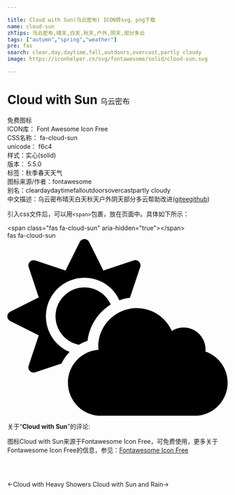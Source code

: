```yaml
---

title: Cloud with Sun(乌云密布) ICON转svg、png下载
name: cloud-sun
zhTips: 乌云密布,晴天,白天,秋天,户外,阴天,部分多云
tags: ["autumn","spring","weather"]
pre: fas
search: clear,day,daytime,fall,outdoors,overcast,partly cloudy
image: https://iconhelper.cn/svg/fontawesome/solid/cloud-sun.svg

---
```


# Cloud with Sun  <small style="font-size: 60%;font-weight: 100">乌云密布</small>


<div class="detail-page">
<p>
<span><span class="badge-success badge">免费图标</span> </span>
<br/>
<span>
ICON库：
<span class="badge-secondary badge">Font Awesome Icon Free</span> 
</span>
<br/>
<span>
CSS名称：
<span class="badge-secondary badge">fa-cloud-sun</span> 
</span>
<br/>
<span>
unicode：
<span class="badge-secondary badge">f6c4</span> 
<copy-btn content='f6c4' btn-title=""></copy-btn>
<copy-btn :content='String.fromCodePoint(parseInt("f6c4", 16))' btn-title="复制U"></copy-btn>
</span><br/><span>样式：<span class="badge-light badge">实心(solid)</span></span>
<br/>
<span>
版本：
<span class="badge-secondary badge">5.5.0</span> 
</span><br/><span>标签：<span class="badge-light badge"><router-link to="/tags/autumn.html">秋季</router-link></span><span class="badge-light badge"><router-link to="/tags/spring.html">春天</router-link></span><span class="badge-light badge"><router-link to="/tags/weather.html">天气</router-link></span></span>
<br/>
<span>图标来源/作者：<span class="badge-light badge">fontawesome</span></span> 
<br/>
<span>别名：<span class="badge-light badge">clear</span><span class="badge-light badge">day</span><span class="badge-light badge">daytime</span><span class="badge-light badge">fall</span><span class="badge-light badge">outdoors</span><span class="badge-light badge">overcast</span><span class="badge-light badge">partly cloudy</span></span><br/><span class="zh-detail">中文描述：<span class="badge-primary badge">乌云密布</span><span class="badge-primary badge">晴天</span><span class="badge-primary badge">白天</span><span class="badge-primary badge">秋天</span><span class="badge-primary badge">户外</span><span class="badge-primary badge">阴天</span><span class="badge-primary badge">部分多云</span><span class="help-link"><span>帮助改进</span>(<a href="https://gitee.com/liuwave/icon-helper/edit/master/json/fontawesome/solid/cloud-sun.json" target="_blank" rel="noopener noreferrer">gitee</a><a href="https://github.com/liuwave/icon-helper/edit/master/json/fontawesome/solid/cloud-sun.json" target="_blank" rel="noopener noreferrer">github</a></span>)</span><br/>
</p>
</div>
<div class="alert alert-dark">
  <i class="fas fa-cloud-sun fa-xs"></i>
  <i class="fas fa-cloud-sun fa-sm"></i>
  <i class="fas fa-cloud-sun fa-lg"></i>
  <i class="fas fa-cloud-sun fa-2x"></i>
  <i class="fas fa-cloud-sun fa-3x"></i>
  <i class="fas fa-cloud-sun fa-5x"></i>
  <i class="fas fa-cloud-sun fa-7x"></i>
</div>
<div>
  <p>引入css文件后，可以用<code>&lt;span&gt;</code>包裹，放在页面中。具体如下所示：    
  </p>
  <div class="alert alert-primary" style="font-size: 14px">
    &lt;span class="fas fa-cloud-sun" aria-hidden="true"&gt;&lt;/span&gt;
    <copy-btn content='<span class="fas fa-cloud-sun" aria-hidden="true"></span>'></copy-btn>
  </div>
  <div class="alert alert-secondary">
    <i class="fas fa-cloud-sun"
    style="font-size: 24px"
    aria-hidden="true"></i> fas fa-cloud-sun
    <copy-btn content="fas fa-cloud-sun" btn-title="复制图标名称"></copy-btn>
  </div>
</div>
<div id="svg" class="svg-wrap">
<svg xmlns="http://www.w3.org/2000/svg" viewBox="0 0 640 512"><path d="M575.2 325.7c.2-1.9.8-3.7.8-5.6 0-35.3-28.7-64-64-64-12.6 0-24.2 3.8-34.1 10-17.6-38.8-56.5-66-101.9-66-61.8 0-112 50.1-112 112 0 3 .7 5.8.9 8.7-49.6 3.7-88.9 44.7-88.9 95.3 0 53 43 96 96 96h272c53 0 96-43 96-96 0-42.1-27.2-77.4-64.8-90.4zm-430.4-22.6c-43.7-43.7-43.7-114.7 0-158.3 43.7-43.7 114.7-43.7 158.4 0 9.7 9.7 16.9 20.9 22.3 32.7 9.8-3.7 20.1-6 30.7-7.5L386 81.1c4-11.9-7.3-23.1-19.2-19.2L279 91.2 237.5 8.4C232-2.8 216-2.8 210.4 8.4L169 91.2 81.1 61.9C69.3 58 58 69.3 61.9 81.1l29.3 87.8-82.8 41.5c-11.2 5.6-11.2 21.5 0 27.1l82.8 41.4-29.3 87.8c-4 11.9 7.3 23.1 19.2 19.2l76.1-25.3c6.1-12.4 14-23.7 23.6-33.5-13.1-5.4-25.4-13.4-36-24zm-4.8-79.2c0 40.8 29.3 74.8 67.9 82.3 8-4.7 16.3-8.8 25.2-11.7 5.4-44.3 31-82.5 67.4-105C287.3 160.4 258 140 224 140c-46.3 0-84 37.6-84 83.9z"/></svg>
</div>
<detail full-name='fa-cloud-sun'></detail>
<div class="icon-detail__container">
<p>关于“<b>Cloud with Sun</b>”的评论:</p>
</div>
<Vssue title="关于“Cloud with Sun”的评论" />    
<div><p>图标Cloud with Sun来源于Fontawesome Icon Free，可免费使用，更多关于  Fontawesome Icon Free的信息，参见：<a target="_blank" href="https://iconhelper.cn/fontawesome.html">Fontawesome Icon Free</a>
</p></div>

<div style="padding:2rem 0 " class="page-nav"><p class="inner"><span class="prev">←<router-link to="/icon/solid/cloud-showers-heavy.html">Cloud with Heavy Showers</router-link></span> <span class="next"><router-link to="/icon/solid/cloud-sun-rain.html">Cloud with Sun and Rain</router-link>→</span></p></div>
